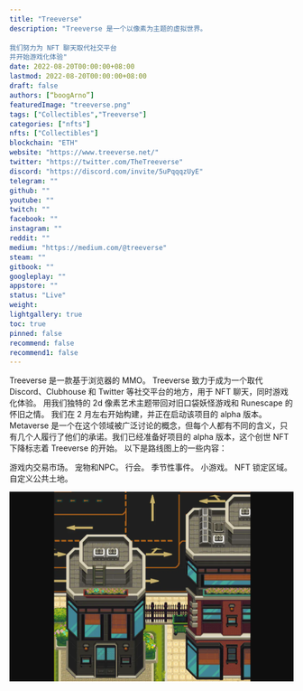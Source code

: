 ```yaml
---
title: "Treeverse"
description: "Treeverse 是一个以像素为主题的虚拟世界。

我们努力为 NFT 聊天取代社交平台
并开始游戏化体验"
date: 2022-08-20T00:00:00+08:00
lastmod: 2022-08-20T00:00:00+08:00
draft: false
authors: [“boogArno”]
featuredImage: "treeverse.png"
tags: ["Collectibles","Treeverse"]
categories: ["nfts"]
nfts: ["Collectibles"]
blockchain: "ETH"
website: "https://www.treeverse.net/"
twitter: "https://twitter.com/TheTreeverse"
discord: "https://discord.com/invite/5uPqqqzUyE"
telegram: ""
github: ""
youtube: ""
twitch: ""
facebook: ""
instagram: ""
reddit: ""
medium: "https://medium.com/@treeverse"
steam: ""
gitbook: ""
googleplay: ""
appstore: ""
status: "Live"
weight: 
lightgallery: true
toc: true
pinned: false
recommend: false
recommend1: false
---
```

Treeverse 是一款基于浏览器的 MMO。 Treeverse 致力于成为一个取代 Discord、Clubhouse 和 Twitter 等社交平台的地方，用于 NFT 聊天，同时游戏化体验。
用我们独特的 2d 像素艺术主题带回对旧口袋妖怪游戏和 Runescape 的怀旧之情。
我们在 2 月左右开始构建，并正在启动该项目的 alpha 版本。
Metaverse 是一个在这个领域被广泛讨论的概念，但每个人都有不同的含义，只有几个人履行了他们的承诺。我们已经准备好项目的 alpha 版本，这个创世 NFT 下降标志着 Treeverse 的开始。
以下是路线图上的一些内容：

  游戏内交易市场。
  宠物和NPC。
  行会。
  季节性事件。
  小游戏。
  NFT 锁定区域。
  自定义公共土地。

![treeverse-dapp-collectibles-ethereum-image2_a074bf2e76c761102f33f7476a4d5426](treeverse-dapp-collectibles-ethereum-image2_a074bf2e76c761102f33f7476a4d5426.png)
